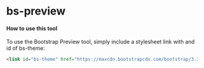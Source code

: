 # bs-preview

#### How to use this tool
To use the Bootstrap Preview tool, simply include a stylesheet link with and id of bs-theme: 

```html
<link id="bs-theme" href="https://maxcdn.bootstrapcdn.com/bootstrap/3.3.7/css/bootstrap.min.css" rel="stylesheet">
```